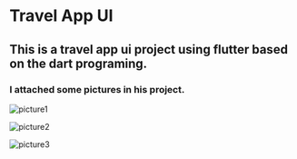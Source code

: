 # Travel App UI 
## This is a travel app ui project using flutter based on the dart programing.  
### I attached some pictures in his project. 

![picture1](https://github.com/shahriar00/Travel-App-UI/assets/70763173/6340c61b-9e0a-43dd-8303-f686064c0620)

![picture2](https://github.com/shahriar00/Travel-App-UI/assets/70763173/630df311-3a27-4f2b-8f43-40d25f86ff58)

![picture3](https://github.com/shahriar00/Travel-App-UI/assets/70763173/fa2fd6cb-afd9-4a7e-a9ae-601e3b1cf821)
